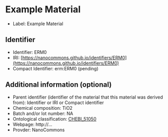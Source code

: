 # Example Material

- Label: Example Material

## Identifier

- Identifier: ERM0
- IRI: [https://nanocommons.github.io/identifiers/ERM0](https://nanocommons.github.io/identifiers/ERM0)
- Compact Identifier: erm:ERM0 (pending)

## Additional information (optional)

- Parent identifier (identifier of the material that this material was derived from): Identifier or IRI or Compact identifier
- Chemical composition: TiO2
- Batch and/or lot number: NA
- Ontological classification: [CHEBI_51050](https://bioportal.bioontology.org/ontologies/ENM/?p=classes&conceptid=http%3A%2F%2Fpurl.obolibrary.org%2Fobo%2FCHEBI_51050)
- Webpage: http://...
- Provder: NanoCommons


